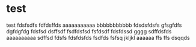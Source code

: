 test
====

test
fdsfsdfs
fdfdsffds
aaaaaaaaaaa
bbbbbbbbbbb
fdsdsfdsfs
gfsgfdfs
dgfdgfdg
fdsfsd
dsffsdf
fsdfdsfsd
fsfdsdf
fdsfdssd
gggg
sdffdsfds
aaaaaaaaaa
sdffsd
fdsfs
fdsfdsfds
fsdfds
fsfsq
jkljkl
aaaaaa
ffs
ffs
dsqqds
